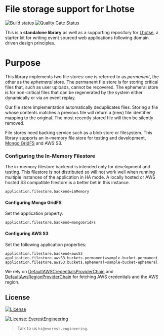 # File storage support for Lhotse

[![Build status](https://badge.buildkite.com/d5a0c236b0dd90d368dd448f4010eaee15d409f5c6c8a20b2a.svg?branch=main)](https://buildkite.com/everest-engineering/lhotse-storage) [![Quality Gate Status](https://sonarcloud.io/api/project_badges/measure?project=everest-engineering_lhotse-storage&metric=alert_status)](https://sonarcloud.io/dashboard?id=everest-engineering_lhotse-storage)

This is a **standalone library** as well as a supporting repository
for [Lhotse](https://github.com/everest-engineering/lhotse), a starter kit for writing event sourced web
applications following domain driven design principles.

# Purpose

This library implements two file stores: one is referred to as _permanent_, the other as the _ephemeral_ store. The
permanent file store is for storing critical files that, such as user uploads, cannot be recovered. The ephemeral store
is for non-critical files that can be regenerated by the system either dynamically or via an event replay.

Our file store implementation automatically deduplicates files. Storing a file whose contents matches a previous file
will return a (new) file identifier mapping to the original. The most recently stored file will then be silently
removed.

File stores need backing service such as a blob store or filesystem. This library supports an in-memory file store for
testing and development, [Mongo GridFS](https://docs.mongodb.com/manual/core/gridfs/) and AWS S3.

### Configuring the In-Memory Filestore

The in-memory filestore backend is intended only for development and testing. This filestore is not distributed so will
not work well when running multiple instances of the application in HA mode. A locally hosted or AWS hosted S3
compatible filestore is a better bet in this instance.

```
application.filestore.backend=inMemory
```

#### Configuring Mongo GridFS

Set the application property:

```
application.filestore.backend=mongoGridFs
```

#### Configuring AWS S3

Set the following application properties:

```
application.filestore.backend=awsS3
application.filestore.awsS3.buckets.permanent=sample-bucket-permanent
application.filestore.awsS3.buckets.ephemeral=sample-bucket-ephemeral
```

We rely
on [DefaultAWSCredentialsProviderChain](https://docs.aws.amazon.com/AWSJavaSDK/latest/javadoc/com/amazonaws/auth/DefaultAWSCredentialsProviderChain.html)
and [DefaultAwsRegionProviderChain](https://docs.aws.amazon.com/AWSJavaSDK/latest/javadoc/com/amazonaws/regions/DefaultAwsRegionProviderChain.html)
for fetching AWS credentials and the AWS region.

## License

[![License](https://img.shields.io/badge/License-Apache%202.0-blue.svg)](https://opensource.org/licenses/Apache-2.0)

[![License: EverestEngineering](https://img.shields.io/badge/Copyright%20%C2%A9-EVERESTENGINEERING-blue)](https://everest.engineering)

> Talk to us `hi@everest.engineering`.
